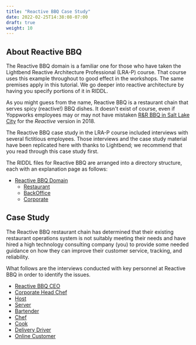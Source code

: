 ```yaml
---
title: "Reactive BBQ Case Study"
date: 2022-02-25T14:38:08-07:00
draft: true
weight: 10
---
```


## About Reactive BBQ
The Reactive BBQ domain is a familiar one for those who have taken the Lightbend Reactive Architecture Professional (LRA-P) course. That course uses this example throughout to good effect in the workshops. The same premises apply in this tutorial. We go deeper into reactive architecture by having you specify portions of it in RIDDL.

As you might guess from the name, Reactive BBQ is a restaurant chain that serves spicy (reactive!) BBQ dishes.  It doesn't exist of course, even if Yoppworks employees may or may not have mistaken [R&R BBQ in Salt Lake City](https://randrbbq.com/) for the _Reactive_ version in 2018.

The Reactive BBQ case study in the LRA-P course included interviews with several fictitious employees. Those interviews and the case study material have been replicated here with thanks to Lightbend; we recommend that you read through this case study first.

The RIDDL files for Reactive BBQ are arranged into a directory structure, each with an explanation page as follows:

- [Reactive BBQ Domain](reactivebbq)
    - [Restaurant](restaurant)
    - [BackOffice](backoffice)
    - [Corporate](corporate)

## Case Study
The Reactive BBQ restaurant chain has determined that their existing restaurant operations system is not suitably meeting their needs and have hired a high technology consulting company (you) to provide some needed guidance on how they can improve their customer service, tracking, and reliability. 

What follows are the interviews conducted with key personnel at Reactive BBQ in order to identify the issues. 

- [Reactive BBQ CEO](ceo)
- [Corporate Head Chef](headchef)
- [Host](host)
- [Server](server)
- [Bartender](bartender)
- [Chef](chef)
- [Cook](cook)
- [Delivery Driver](deliverydriver)
- [Online Customer](onlinecustomer)